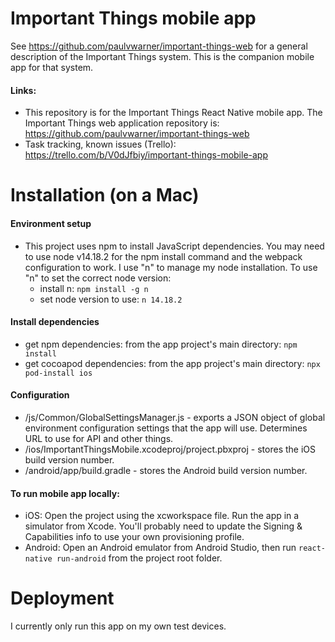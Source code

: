 # Important Things mobile app

See https://github.com/paulvwarner/important-things-web for a general description of the Important Things system. This is the companion mobile app for that system.

#### Links:
- This repository is for the Important Things React Native mobile app. The Important Things web application repository is: https://github.com/paulvwarner/important-things-web
- Task tracking, known issues (Trello): https://trello.com/b/V0dJfbiy/important-things-mobile-app



# Installation (on a Mac)

#### Environment setup
- This project uses npm to install JavaScript dependencies. You may need to use node v14.18.2 for the npm install command and the webpack configuration to work. I use "n" to manage my node installation. To use "n" to set the correct node version:
    - install n: `npm install -g n`
    - set node version to use: `n 14.18.2`

#### Install dependencies
- get npm dependencies: from the app project's main directory: `npm install`
- get cocoapod dependencies: from the app project's main directory: `npx pod-install ios`

#### Configuration
- /js/Common/GlobalSettingsManager.js - exports a JSON object of global environment configuration settings that the app will use. Determines URL to use for API and other things.
- /ios/ImportantThingsMobile.xcodeproj/project.pbxproj - stores the iOS build version number.
- /android/app/build.gradle - stores the Android build version number.

#### To run mobile app locally:
- iOS: Open the project using the xcworkspace file. Run the app in a simulator from Xcode. You'll probably need to update the Signing & Capabilities info to use your own provisioning profile. 
- Android: Open an Android emulator from Android Studio, then run `react-native run-android`
  from the project root folder.



# Deployment
I currently only run this app on my own test devices.
